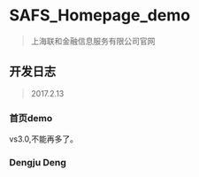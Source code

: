 # SAFS_Homepage_demo
>上海联和金融信息服务有限公司官网

## 开发日志

>2017.2.13

### 首页demo

vs3.0,不能再多了。

### Dengju Deng

   [联和金融]: <http://www.dengjudeng.xyz/index.html>

